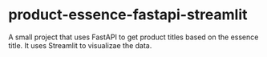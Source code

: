 # product-essence-fastapi-streamlit
 A small project that uses FastAPI to get product titles based on the essence title. It uses Streamlit to visualizae the data.
